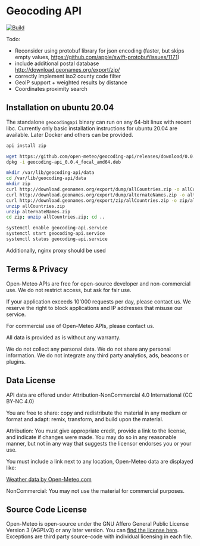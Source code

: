 # Geocoding API

[![Build](https://github.com/open-meteo/geocoding-api/actions/workflows/test.yml/badge.svg)](https://github.com/open-meteo/geocoding-api/actions/workflows/test.yml)

Todo:
- Reconsider using protobuf library for json encoding (faster, but skips empty values, https://github.com/apple/swift-protobuf/issues/1171)
- include additional postal database http://download.geonames.org/export/zip/
- correctly implement iso2 county code filter
- GeoIP support + weighted results by distance
- Coordinates proximity search


## Installation on ubuntu 20.04
The standalone `geocodingapi` binary can run on any 64-bit linux with recent libc. Currently only basic installation instructions for ubuntu 20.04 are available. Later Docker and others can be provided.

```bash
api install zip

wget https://github.com/open-meteo/geocoding-api/releases/download/0.0.5/geocoding-api_0.0.5_focal_amd64.deb
dpkg -i geocoding-api_0.0.4_focal_amd64.deb

mkdir /var/lib/geocoding-api/data
cd /var/lib/geocoding-api/data
mkdir zip
curl http://download.geonames.org/export/dump/allCountries.zip -o allCountries.zip
curl http://download.geonames.org/export/dump/alternateNames.zip -o alternateNames.zip
curl http://download.geonames.org/export/zip/allCountries.zip -o zip/allCountries.zip
unzip allCountries.zip
unzip alternateNames.zip
cd zip; unzip allCountries.zip; cd ..

systemctl enable geocoding-api.service
systemctl start geocoding-api.service
systemctl status geocoding-api.service
```

Additionally, nginx proxy should be used

## Terms & Privacy
Open-Meteo APIs are free for open-source developer and non-commercial use. We do not restrict access, but ask for fair use.

If your application exceeds 10'000 requests per day, please contact us. We reserve the right to block applications and IP addresses that misuse our service.

For commercial use of Open-Meteo APIs, please contact us.

All data is provided as is without any warranty.

We do not collect any personal data. We do not share any personal information. We do not integrate any third party analytics, ads, beacons or plugins.

## Data License
API data are offered under Attribution-NonCommercial 4.0 International (CC BY-NC 4.0)

You are free to share: copy and redistribute the material in any medium or format and adapt: remix, transform, and build upon the material.

Attribution: You must give appropriate credit, provide a link to the license, and indicate if changes were made. You may do so in any reasonable manner, but not in any way that suggests the licensor endorses you or your use.

You must include a link next to any location, Open-Meteo data are displayed like:

<a href="https://open-meteo.com/">Weather data by Open-Meteo.com</a>

NonCommercial: You may not use the material for commercial purposes.


## Source Code License
Open-Meteo is open-source under the GNU Affero General Public License Version 3 (AGPLv3) or any later version. You can [find the license here](LICENSE). Exceptions are third party source-code with individual licensing in each file.
